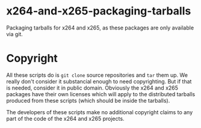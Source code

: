 # x264-and-x265-packaging-tarballs
Packaging tarballs for x264 and x265, as these packages are only available via git.

# Copyright
All these scripts do is `git clone` source repositories and `tar` them up. We really don't consider it substancial enough to need copyrighting. But if that is needed, consider it in public domain. Obviously the x264 and x265 packages have their own licenses which will apply to the distributed tarballs produced from these scripts (which should be inside the tarballs).

The developers of these scripts make no additional copyright claims to any part of the code of the x264 and x265 projects.
